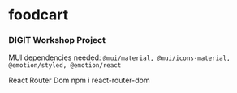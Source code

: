 # foodcart
### DIGIT Workshop Project

MUI dependencies needed: 
`@mui/material, @mui/icons-material, @emotion/styled, @emotion/react`

React Router Dom
npm i react-router-dom
